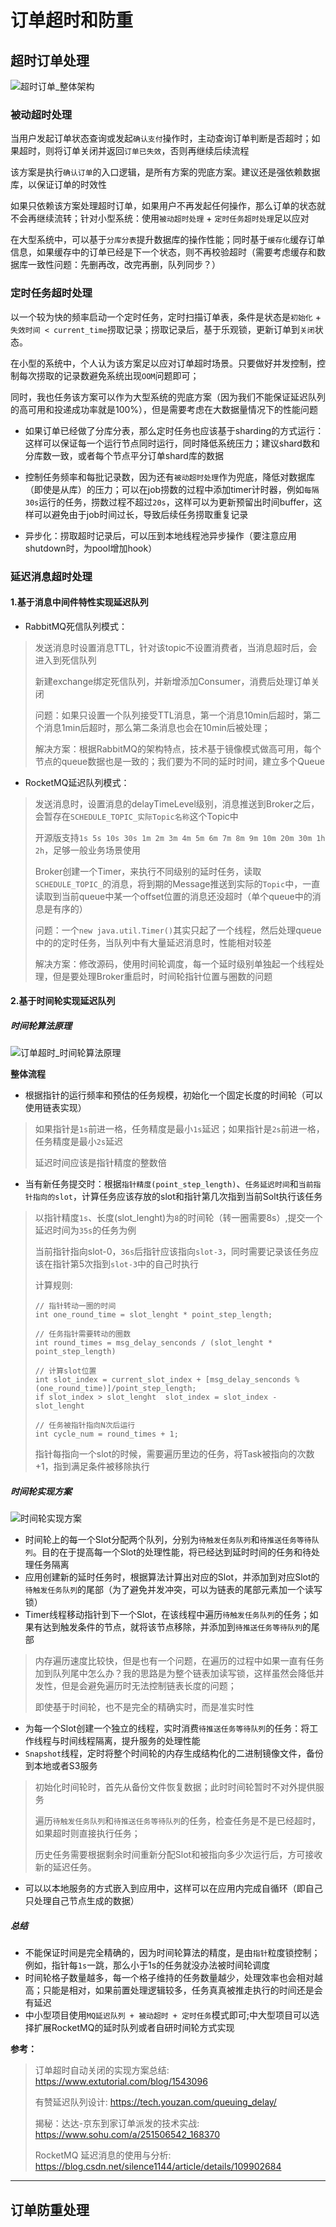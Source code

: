 # 订单超时和防重

## 超时订单处理

![超时订单_整体架构](./imgs/超时订单_整体架构.jpg)

### 被动超时处理

当用户发起订单状态查询或发起`确认支付`操作时，主动查询订单判断是否超时；如果超时，则将订单关闭并返回`订单已失效`，否则再继续后续流程

该方案是执行`确认订单`的入口逻辑，是所有方案的兜底方案。建议还是强依赖数据库，以保证订单的时效性

如果只依赖该方案处理超时订单，如果用户不再发起任何操作，那么订单的状态就不会再继续流转；针对小型系统：使用`被动超时处理` + `定时任务超时处理`足以应对

在大型系统中，可以基于`分库分表`提升数据库的操作性能；同时基于`缓存化`缓存订单信息，如果缓存中的订单已经是下一个状态，则不再校验超时（需要考虑缓存和数据库一致性问题：先删再改，改完再删，队列同步？）

### 定时任务超时处理

以一个较为快的频率启动一个定时任务，定时扫描订单表，条件是状态是`初始化` + `失效时间 < current_time`捞取记录；捞取记录后，基于乐观锁，更新订单到`关闭`状态。

在小型的系统中，个人认为该方案足以应对订单超时场景。只要做好并发控制，控制每次捞取的记录数避免系统出现`OOM`问题即可；

同时，我也任务该方案可以作为大型系统的兜底方案（因为我们不能保证延迟队列的高可用和投递成功率就是100%），但是需要考虑在大数据量情况下的性能问题

- 如果订单已经做了分库分表，那么定时任务也应该基于sharding的方式运行：这样可以保证每一个运行节点同时运行，同时降低系统压力；建议shard数和分库数一致，或者每个节点平分订单shard库的数据

- 控制任务频率和每批记录数，因为还有`被动超时处理`作为兜底，降低对数据库（即使是从库）的压力；可以在job捞数的过程中添加timer计时器，例如`每隔30s`运行的任务，捞数过程不超过`20s`，这样可以为更新预留出时间buffer，这样可以避免由于job时间过长，导致后续任务捞取重复记录

- 异步化：捞取超时记录后，可以压到本地线程池异步操作（要注意应用shutdown时，为pool增加hook）

### 延迟消息超时处理

#### 1.基于消息中间件特性实现延迟队列

- RabbitMQ死信队列模式：
> 发送消息时设置消息TTL，针对该topic不设置消费者，当消息超时后，会进入到死信队列
>
> 新建exchange绑定死信队列，并新增添加Consumer，消费后处理订单关闭
>
> 问题：如果只设置一个队列接受TTL消息，第一个消息10min后超时，第二个消息1min后超时，那么第二条消息也会在10min后被处理；
>
> 解决方案：根据RabbitMQ的架构特点，技术基于镜像模式做高可用，每个节点的queue数据也是一致的；我们要为不同的延时时间，建立多个Queue

- RocketMQ延迟队列模式：
> 发送消息时，设置消息的delayTimeLevel级别，消息推送到Broker之后，会暂存在`SCHEDULE_TOPIC_实际Topic名称`这个Topic中
>
> 开源版支持`1s 5s 10s 30s 1m 2m 3m 4m 5m 6m 7m 8m 9m 10m 20m 30m 1h 2h`，足够一般业务场景使用
>
> Broker创建一个Timer，来执行不同级别的延时任务，读取`SCHEDULE_TOPIC_`的消息，将到期的Message推送到实际的`Topic`中，一直读取到当前queue中某一个offset位置的消息还没超时（单个queue中的消息是有序的）
>
> 问题：一个`new java.util.Timer()`其实只起了一个线程，然后处理queue中的的定时任务，当队列中有大量延迟消息时，性能相对较差
>
> 解决方案：修改源码，使用时间轮调度，每一个延时级别单独起一个线程处理，但是要处理Broker重启时，时间轮指针位置与圈数的问题

#### 2.基于时间轮实现延迟队列

##### 时间轮算法原理

![订单超时_时间轮算法原理](./imgs/订单超时_时间轮算法原理.png)

**整体流程**

- 根据指针的运行频率和预估的任务规模，初始化一个固定长度的时间轮（可以使用链表实现）
> 如果指针是`1s`前进一格，任务精度是最小`1s`延迟；如果指针是`2s`前进一格，任务精度是最小`2s`延迟
>
> 延迟时间应该是指针精度的整数倍

- 当有新任务提交时：根据`指针精度(point_step_length)`、`任务延迟时间`和`当前指针指向的slot`，计算任务应该存放的slot和指针第几次指到当前Solt执行该任务

> 以指针精度`1s`、长度(slot_lenght)为`8`的时间轮（转一圈需要8s）,提交一个延迟时间为`35s`的任务为例
>
> 当前指针指向slot-0，`36s`后指针应该指向`slot-3`，同时需要记录该任务应该在指针第5次指到`slot-3`中的自己时执行
>
> 计算规则: 
> 
> ```
> // 指针转动一圈的时间
> int one_round_time = slot_lenght * point_step_length;
> 
> // 任务指针需要转动的圈数 
> int round_times = msg_delay_senconds / (slot_lenght * point_step_length)
>
> // 计算slot位置
> int slot_index = current_slot_index + [msg_delay_senconds % (one_round_time)]/point_step_length;
> if slot_index > slot_lenght  slot_index = slot_index - slot_lenght
> 
> // 任务被指针指向N次后运行
> int cycle_num = round_times + 1;
> 
> ```
>
> 指针每指向一个slot的时候，需要遍历里边的任务，将Task被指向的次数+1，指到满足条件被移除执行

##### 时间轮实现方案

![时间轮实现方案](./imgs/时间轮实现方案.png)

- 时间轮上的每一个Slot分配两个队列，分别为`待触发任务队列`和`待推送任务等待队列`。目的在于提高每一个Slot的处理性能，将已经达到延时时间的任务和待处理任务隔离
- 应用创建新的延时任务时，根据算法计算出对应的Slot，并添加到对应Slot的`待触发任务队列`的尾部（为了避免并发冲突，可以为链表的尾部元素加一个读写锁）
- Timer线程移动指针到下一个Slot，在该线程中遍历`待触发任务队列`的任务；如果有达到触发条件的节点，就将该节点移除，并添加到`待推送任务等待队列`的尾部
> 内存遍历速度比较快，但是也有一个问题，在遍历的过程中如果一直有任务加到队列尾中怎么办？我的思路是为整个链表加读写锁，这样虽然会降低并发性，但是会避免遍历时无法控制链表长度的问题；
>
> 即使基于时间轮，也不是完全的精确实时，而是准实时性
- 为每一个Slot创建一个独立的线程，实时消费`待推送任务等待队列`的任务：将工作线程与时间线程隔离，提升服务的处理性能
- `Snapshot`线程，定时将整个时间轮的内存生成结构化的二进制镜像文件，备份到本地或者S3服务
> 初始化时间轮时，首先从备份文件恢复数据；此时时间轮暂时不对外提供服务
>
> 遍历`待触发任务队列`和`待推送任务等待队列`的任务，检查任务是不是已经超时，如果超时则直接执行任务；
>
> 历史任务需要根据剩余时间重新分配Slot和被指向多少次运行后，方可接收新的延迟任务。
- 可以以本地服务的方式嵌入到应用中，这样可以在应用内完成自循环（即自己只处理自己节点生成的数据）

##### 总结
- 不能保证时间是完全精确的，因为时间轮算法的精度，是由`指针`粒度锁控制；例如，指针每`1s`一跳，那么小于1s的任务就没办法被时间轮调度
- 时间轮格子数量越多，每一个格子维持的任务数量越少，处理效率也会相对越高；只能是相对，如果前置处理逻辑较多，任务真真被推走执行的时间还是会有延迟
- 中小型项目使用`MQ延迟队列 + 被动超时 + 定时任务`模式即可;中大型项目可以选择扩展RocketMQ的延时队列或者自研时间轮方式实现

**参考：**
> 订单超时自动关闭的实现方案总结: https://www.extutorial.com/blog/1543096
>
> 有赞延迟队列设计: https://tech.youzan.com/queuing_delay/
>
> 揭秘：达达-京东到家订单派发的技术实战: https://www.sohu.com/a/251506542_168370
>
> RocketMQ 延迟消息的使用与分析: https://blog.csdn.net/silence1144/article/details/109902684

----

## 订单防重处理